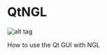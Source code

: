 # QtNGL
![alt tag](http://nccastaff.bournemouth.ac.uk/jmacey/GraphicsLib/Demos/QtNGL.png)

How to use the Qt GUI with NGL
